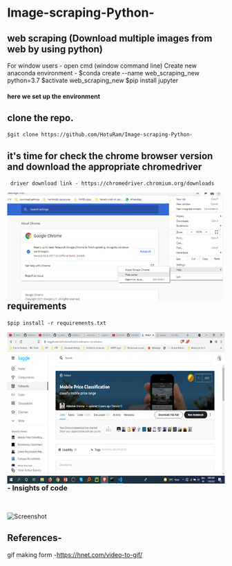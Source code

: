 # Image-scraping-Python-
## web scraping (Download multiple images from web by using python)

For window users - open cmd (window command line)
Create new anaconda environment - 
    $conda create --name web_scraping_new python=3.7
    $activate web_scraping_new
    $pip install jupyter
 
 #### here we set up the environment
 
 ## clone the repo.
    $git clone https://github.com/HotuRam/Image-scraping-Python-
    
 ## it's time for check the chrome browser version and download the appropriate chromedriver
     driver download link - https://chromedriver.chromium.org/downloads
  
  <img align="left" alt="GIF" src="https://github.com/HotuRam/Image-scraping-Python-/blob/main/screenshots/crome_version_check.png?raw=true" width="500" height="250" />
    
 ## requirements
    $pip install -r requirements.txt
 

 <img align="left" alt="GIF" src="https://github.com/HotuRam/KNN/blob/main/pic.png?raw=true" width="600" height="350" />
<br />
<br />
<br />
<br />
<br />
<br />
<br />
<br />
<br />
<br />
<br />
<br />
<br />
<br />
<br />



###  - Insights of code
<br />

![Screenshot](code.gif)

## References-

gif making form -https://hnet.com/video-to-gif/
